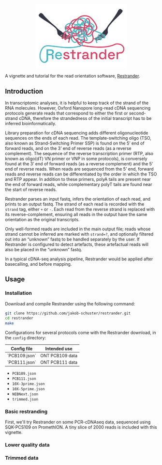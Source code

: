 <p align="center">
    <img src="figures/logo.png" title="Restrander" alt="Restrander" width="300">
</p>

A vignette and tutorial for the read orientation software, [Restrander](https://github.com/jakob-schuster/restrander).

## Introduction

In transcriptomic analyses, it is helpful to keep track of the strand of the RNA molecules. However, Oxford Nanopore long-read cDNA sequencing protocols generate reads that correspond to either the first or second-strand cDNA, therefore the strandedness of the initial transcript has to be inferred bioinformatically.

Library preparation for cDNA sequencing adds different oligonucleotide sequences on the ends of each read. The template-switching oligo (TSO, also known as Strand-Switching Primer SSP) is found on the 5’ end of forward reads, and on the 3’ end of reverse reads (as a reverse complement). The sequence of the reverse transcription primer (RTP, also known as oligo(dT) VN primer or VNP in some protocols), is conversely found at the 3’ end of forward reads (as a reverse complement) and the 5’ end of reverse reads. When reads are sequenced from the 5’ end, forward reads and reverse reads can be differentiated by the order in which the TSO and RTP appear. In addition to these primers, polyA tails are present near the end of forward reads, while complementary polyT tails are found near the start of reverse reads.

Restrander parses an input fastq, infers the orientation of each read, and prints to an output fastq. The strand of each read is recorded with the `strand` tag, either `+` or `-`. Each read from the reverse strand is replaced with its reverse-complement, ensuring all reads in the output have the same orientation as the original transcripts.

Only well-formed reads are included in the main output file; reads whose strand cannot be inferred are marked with `strand=?`, and optionally filtered out into an “unknown” fastq to be handled separately by the user. If Restrander is configured to detect artefacts, these artefactual reads will also be placed in the “unknown” fastq.

In a typical cDNA-seq analysis pipeline, Restrander would be applied after basecalling, and before mapping.

## Usage

### Installation

Download and compile Restrander using the following command:

```bash
git clone https://github.com/jakob-schuster/restrander.git
cd restrander
make
```

Configurations for several protocols come with the Restrander download, in the `config` directory:

<table>
    <thead>
        <tr>
            <th>Config file</th>
            <th>Intended use</th>
        </tr>
    </thead>
    <tbody>
        <tr>
            <td>`PCB109.json`</td>
            <td>ONT PCB109 data</td>
        </tr>
        <tr>
            <td>`PCB111.json`</td>
            <td>ONT PCB111 data</td>
        </tr>
    </tbody>
</table>

- `PCB109.json`
- `PCB111.json`
- `10X-3prime.json`
- `10X-5prime.json`
- `NEBNext.json`
- `trimmed.json`

### Basic restranding

First, we'll try Restrander on some PCR-cDNAseq data, sequenced using SQK-PCS109 on PromethION. A tiny slice of 2000 reads is included with this vignette.

### Lower quality data

### Trimmed data

###  